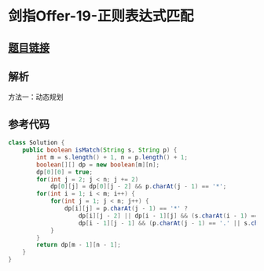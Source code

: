 # 剑指Offer-19-正则表达式匹配

## [题目链接](https://leetcode-cn.com/problems/zheng-ze-biao-da-shi-pi-pei-lcof/)

## 解析

方法一：动态规划

## 参考代码
```Java
class Solution {
    public boolean isMatch(String s, String p) {
        int m = s.length() + 1, n = p.length() + 1;
        boolean[][] dp = new boolean[m][n];
        dp[0][0] = true;
        for(int j = 2; j < n; j += 2)
            dp[0][j] = dp[0][j - 2] && p.charAt(j - 1) == '*';
        for(int i = 1; i < m; i++) {
            for(int j = 1; j < n; j++) {
                dp[i][j] = p.charAt(j - 1) == '*' ?
                    dp[i][j - 2] || dp[i - 1][j] && (s.charAt(i - 1) == p.charAt(j - 2) || p.charAt(j - 2) == '.') :
                    dp[i - 1][j - 1] && (p.charAt(j - 1) == '.' || s.charAt(i - 1) == p.charAt(j - 1));
            }
        }
        return dp[m - 1][n - 1];
    }
}
```